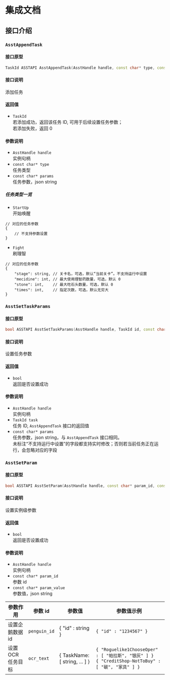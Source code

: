 # 集成文档

## 接口介绍

### `AsstAppendTask`

#### 接口原型

```c++
TaskId ASSTAPI AsstAppendTask(AsstHandle handle, const char* type, const char* params);
```

#### 接口说明

添加任务

#### 返回值

- `TaskId`  
    若添加成功，返回该任务 ID, 可用于后续设置任务参数；  
    若添加失败，返回 0

#### 参数说明

- `AsstHandle handle`  
    实例句柄
- `const char* type`  
    任务类型
- `const char* params`  
    任务参数，json string

##### 任务类型一览

- `StartUp`  
    开始唤醒

```jsonc
// 对应的任务参数
{
    // 不支持参数设置
}
```

- `Fight`  
    刷理智

```jsonc
// 对应的任务参数
{
    "stage": string, // 关卡名，可选，默认“当前关卡”。不支持运行中设置
    "mecidine": int, // 最大使用理智药数量，可选，默认 0
    "stone": int,    // 最大吃石头数量，可选，默认 0
    "times": int,    // 指定次数，可选，默认无穷大
}
```

### `AsstSetTaskParams`

#### 接口原型

```c++
bool ASSTAPI AsstSetTaskParams(AsstHandle handle, TaskId id, const char* params);
```

#### 接口说明

设置任务参数

#### 返回值

- `bool`  
    返回是否设置成功

#### 参数说明

- `AsstHandle handle`  
    实例句柄
- `TaskId task`  
    任务 ID, `AsstAppendTask` 接口的返回值
- `const char* params`  
    任务参数，json string，与 `AsstAppendTask` 接口相同。  
    未标注“不支持运行中设置”的字段都支持实时修改；否则若当前任务正在运行，会忽略对应的字段

### `AsstSetParam`

#### 接口原型

```c++
bool ASSTAPI AsstSetParam(AsstHandle handle, const char* param_id, const char* param_value);
```

#### 接口说明

设置实例级参数

#### 返回值

- `bool`  
    返回是否设置成功

#### 参数说明

- `AsstHandle handle`  
    实例句柄
- `const char* param_id`  
    参数 id
- `const char* param_value`  
    参数值，json string

| 参数作用 | 参数 id | 参数值 | 参数值示例 |
| ------- | ------- | ----- | -------- |
| 设置企鹅数据 id | `penguin_id` | { "id" : string } | `{ "id" : "1234567" }` |
| 设置 OCR 任务目标 | `ocr_text` | { TaskName: [ string, ... ] } | `{ "Roguelike1ChooseOper" : [ "帕拉斯", "银灰" ] }`<br>`{ "CreditShop-NotToBuy" : [ "碳", "家具" ] }` |
